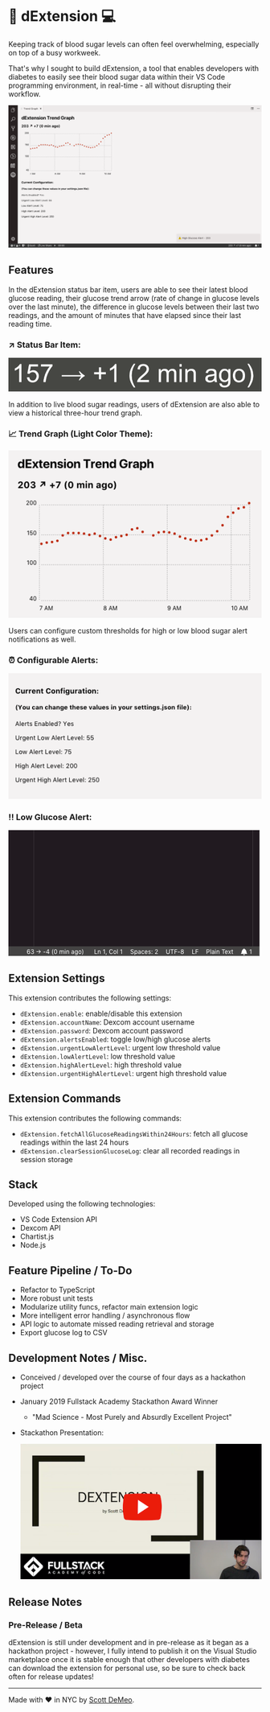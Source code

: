 # :hospital: dExtension :computer:

Keeping track of blood sugar levels can often feel overwhelming, especially on top of a busy workweek.

That's why I sought to build dExtension, a tool that enables developers with diabetes to easily see their blood sugar data within their VS Code programming environment, in real-time - all without disrupting their workflow.

![dExtension full screen app view](/assets/full_screen.png)

## Features

In the dExtension status bar item, users are able to see their latest blood glucose reading, their glucose trend arrow (rate of change in glucose levels over the last minute), the difference in glucose levels between their last two readings, and the amount of minutes that have elapsed since their last reading time.

### :arrow_upper_right: Status Bar Item:

![dExtension status bar item](/assets/status_bar.png)

In addition to live blood sugar readings, users of dExtension are also able to view a historical three-hour trend graph.

### :chart_with_upwards_trend: Trend Graph (Light Color Theme):

![trend graph, light color theme](/assets/trend_graph.png)

Users can configure custom thresholds for high or low blood sugar alert notifications as well.

### :alarm_clock: Configurable Alerts:

![configurable alerts](/assets/configurable_alerts.png)

### :bangbang: Low Glucose Alert:

![low glucose alert](/assets/low_alert.gif)

## Extension Settings

This extension contributes the following settings:

- `dExtension.enable`: enable/disable this extension
- `dExtension.accountName`: Dexcom account username
- `dExtension.password`: Dexcom account password
- `dExtension.alertsEnabled`: toggle low/high glucose alerts
- `dExtension.urgentLowAlertLevel`: urgent low threshold value
- `dExtension.lowAlertLevel`: low threshold value
- `dExtension.highAlertLevel`: high threshold value
- `dExtension.urgentHighAlertLevel`: urgent high threshold value

## Extension Commands

This extension contributes the following commands:

- `dExtension.fetchAllGlucoseReadingsWithin24Hours`: fetch all glucose readings within the last 24 hours
- `dExtension.clearSessionGlucoseLog`: clear all recorded readings in session storage

## Stack

Developed using the following technologies:

- VS Code Extension API
- Dexcom API
- Chartist.js
- Node.js

<!-- ## Known Issues

- note any known issues here when they are discovered -->

## Feature Pipeline / To-Do

- Refactor to TypeScript
- More robust unit tests
- Modularize utility funcs, refactor main extension logic
- More intelligent error handling / asynchronous flow
- API logic to automate missed reading retrieval and storage
- Export glucose log to CSV

## Development Notes / Misc.

- Conceived / developed over the course of four days as a hackathon project
- January 2019 Fullstack Academy Stackathon Award Winner
  - "Mad Science - Most Purely and Absurdly Excellent Project"
- Stackathon Presentation:

  [![thumbnail image for presentation link to YouTube](/assets/youtube_thumbnail.png)](https://www.youtube.com/watch?v=3ITHgLBZaaQ)

## Release Notes

### Pre-Release / Beta

dExtension is still under development and in pre-release as it began as a hackathon project - however, I fully intend to publish it on the Visual Studio marketplace once it is stable enough that other developers with diabetes can download the extension for personal use, so be sure to check back often for release updates!

---

Made with :heart: in NYC by [Scott DeMeo](https://github.com/scottdemeo).
